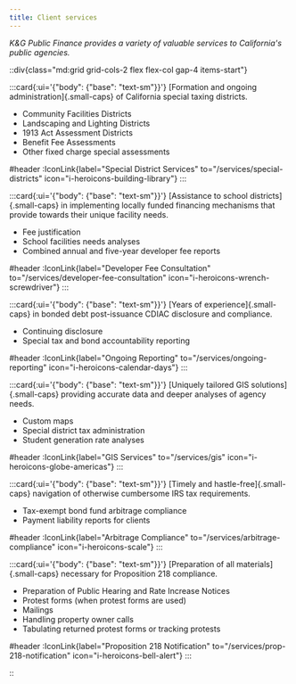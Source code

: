 ```yaml
---
title: Client services
---
```


*K&G Public Finance provides a variety of valuable services to California's public agencies.*

::div{class="md:grid grid-cols-2 flex flex-col gap-4 items-start"}

<!-- Special District Services -->
:::card{:ui='{"body": {"base": "text-sm"}}'}
[Formation and ongoing administration]{.small-caps} of California special taxing districts.

- Community Facilities Districts
- Landscaping and Lighting Districts
- 1913 Act Assessment Districts
- Benefit Fee Assessments
- Other fixed charge special assessments

#header
:IconLink{label="Special District Services" to="/services/special-districts" icon="i-heroicons-building-library"}
:::

<!-- Developer Fee Consultation -->
:::card{:ui='{"body": {"base": "text-sm"}}'}
[Assistance to school districts]{.small-caps} in implementing locally funded financing mechanisms that provide
towards their unique facility needs.

- Fee justification
- School facilities needs analyses
- Combined annual and five-year developer fee reports

#header
:IconLink{label="Developer Fee Consultation" to="/services/developer-fee-consultation" icon="i-heroicons-wrench-screwdriver"}
:::

<!-- Arbitrage Compliance -->
:::card{:ui='{"body": {"base": "text-sm"}}'}
[Years of experience]{.small-caps} in bonded debt post-issuance CDIAC disclosure and compliance.

- Continuing disclosure
- Special tax and bond accountability reporting

#header
:IconLink{label="Ongoing Reporting" to="/services/ongoing-reporting" icon="i-heroicons-calendar-days"}
:::

<!-- GIS Services -->
:::card{:ui='{"body": {"base": "text-sm"}}'}
[Uniquely tailored GIS solutions]{.small-caps} providing accurate data and deeper analyses of agency
needs.
- Custom maps
- Special district tax administration
- Student generation rate analyses

#header
:IconLink{label="GIS Services" to="/services/gis" icon="i-heroicons-globe-americas"}
:::

<!-- Arbitrage Compliance -->
:::card{:ui='{"body": {"base": "text-sm"}}'}
[Timely and hastle-free]{.small-caps} navigation of otherwise cumbersome IRS tax requirements.

- Tax-exempt bond fund arbitrage compliance
- Payment liability reports for clients

#header
:IconLink{label="Arbitrage Compliance" to="/services/arbitrage-compliance" icon="i-heroicons-scale"}
:::

<!-- Proposition 218 Notification -->
:::card{:ui='{"body": {"base": "text-sm"}}'}
[Preparation of all materials]{.small-caps} necessary for Proposition 218 compliance.

- Preparation of Public Hearing and Rate Increase Notices
- Protest forms (when protest forms are used)
- Mailings
- Handling property owner calls
- Tabulating returned protest forms or tracking protests

#header
:IconLink{label="Proposition 218 Notification" to="/services/prop-218-notification" icon="i-heroicons-bell-alert"}
:::

::

<style>
.card {
  width: 100%;
  margin: 0 !important;
}
</style>
